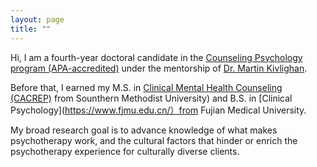 ```yaml
---
layout: page
title: ""
---
```

Hi, I am a fourth-year doctoral candidate in the [Counseling Psychology program (APA-accredited)](https://education.uiowa.edu/areas-study/counseling-and-mental-health/counseling-psychology) under the mentorship of [Dr. Martin Kivlighan](https://scholar.google.com/citations?user=eOy2ZCkAAAAJ&hl=en). 

Before that, I earned my M.S. in [Clinical Mental Health Counseling (CACREP)](https://www.smu.edu/simmons/academics/counseling/ms-counseling) from Sounthern Methodist University) and B.S. in [Clinical Psychology](https://www.fjmu.edu.cn/）from Fujian Medical University.

My broad research goal is to advance knowledge of what makes psychotherapy work, and the cultural factors that hinder or enrich the psychotherapy experience for culturally diverse clients.
